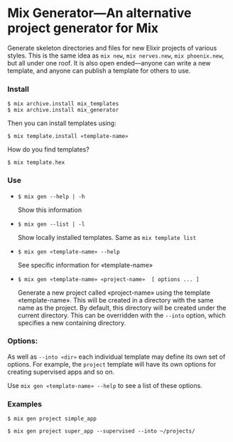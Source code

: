 # Mix Generator—An alternative project generator for Mix

Generate skeleton directories and files for new Elixir projects of
various styles. This is the same idea as `mix new`, `mix nerves.new`, 
`mix phoenix.new`, but all under one roof. It is also open ended—anyone
can write a new template, and anyone can publish a template for others 
to use.

### Install

    $ mix archive.install mix_templates
    $ mix archive.install mix_generator
    
Then you can install templates using:

    $ mix template.install «template-name»
    
How do you find templates?

    $ mix template.hex
    
    
### Use


* `$ mix gen --help | -h`

  Show this information

* `$ mix gen --list | -l`

  Show locally installed templates. Same as `mix template list`

* `$ mix gen «template-name» --help`

  See specific information for «template-name»

* `$ mix gen «template-name» «project-name»  [ options ... ]`

  Generate a new project called «project-name» using the
  template «template-name». This will be created in
  a directory with the same name as the project.  By default, this
  directory will be created under the current directory. This can be
  overridden with the `--into` option, which specifies a new containing
  directory.

###  Options:

As well as `--into «dir»` each individual template may define its own set
of options. For example, the `project` template will have its own options 
for creating supervised apps and so on.

Use `mix gen «template-name» --help` to see a list of these options.

### Examples

    $ mix gen project simple_app

    $ mix gen project super_app --supervised --into ~/projects/

